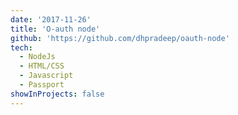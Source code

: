 ```yaml
---
date: '2017-11-26'
title: 'O-auth node'
github: 'https://github.com/dhpradeep/oauth-node'
tech:
  - NodeJs
  - HTML/CSS
  - Javascript
  - Passport
showInProjects: false
---
```

